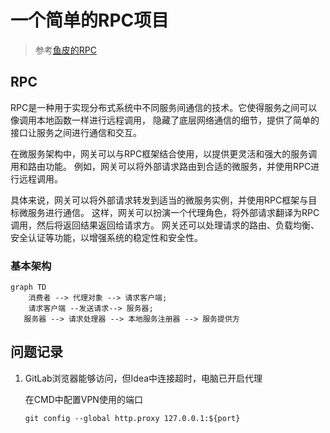 # 一个简单的RPC项目

>参考[鱼皮的RPC](https://github.com/liyupi/yu-rpc/tree/master)

## RPC

RPC是一种用于实现分布式系统中不同服务间通信的技术。它使得服务之间可以像调用本地函数一样进行远程调用，
隐藏了底层网络通信的细节，提供了简单的接口让服务之间进行通信和交互。

在微服务架构中，网关可以与RPC框架结合使用，以提供更灵活和强大的服务调用和路由功能。
例如，网关可以将外部请求路由到合适的微服务，并使用RPC进行远程调用。

具体来说，网关可以将外部请求转发到适当的微服务实例，并使用RPC框架与目标微服务进行通信。
这样，网关可以扮演一个代理角色，将外部请求翻译为RPC调用，然后将返回结果返回给请求方。
网关还可以处理请求的路由、负载均衡、安全认证等功能，以增强系统的稳定性和安全性。

### 基本架构

```mermaid
graph TD
    消费者 --> 代理对象 --> 请求客户端;
    请求客户端 --发送请求--> 服务器;
   服务器 --> 请求处理器 --> 本地服务注册器 --> 服务提供方
```

## 问题记录

1. GitLab浏览器能够访问，但Idea中连接超时，电脑已开启代理

    在CMD中配置VPN使用的端口

    ```shell
   git config --global http.proxy 127.0.0.1:${port}
    ```
